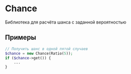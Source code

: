 # Chance
Библиотека для расчёта шанса с заданной вероятностью

## Примеры

```php
// Получить шанс в одной пятой случаев
$chance = new Chance(Ratio(5));
if ($chance->get()) {
    ...
}
```
